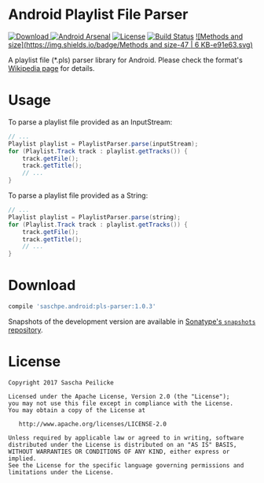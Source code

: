 # Android Playlist File Parser
[ ![Download](https://api.bintray.com/packages/saschpe/maven/android-pls-parser/images/download.svg) ](https://bintray.com/saschpe/maven/android-pls-parser/_latestVersion)
[![Android Arsenal](https://img.shields.io/badge/Android%20Arsenal-VersionInfo-brightgreen.svg?style=flat)](http://android-arsenal.com/details/1/3832)
[![License](http://img.shields.io/:license-apache-blue.svg)](http://www.apache.org/licenses/LICENSE-2.0.html)
[![Build Status](https://travis-ci.org/saschpe/android-pls-parser.svg?branch=master)](https://travis-ci.org/saschpe/android-pls-parser) 
[![Methods and size](https://img.shields.io/badge/Methods and size-47 | 6 KB-e91e63.svg)](http://www.methodscount.com/?lib=saschpe.android%3Apls-parser%3A1.0.2)

A playlist file (*.pls) parser library for Android. Please check the
format's [Wikipedia page][wp_pls] for details.

# Usage
To parse a playlist file provided as an InputStream:
```java
// ...
Playlist playlist = PlaylistParser.parse(inputStream);
for (Playlist.Track track : playlist.getTracks()) {
    track.getFile();
    track.getTitle();
    // ...
}
```

To parse a playlist file provided as a String:
```java
// ...
Playlist playlist = PlaylistParser.parse(string);
for (Playlist.Track track : playlist.getTracks()) {
    track.getFile();
    track.getTitle();
    // ...
}
```

# Download
```groovy
compile 'saschpe.android:pls-parser:1.0.3'
```

Snapshots of the development version are available in [Sonatype's `snapshots` repository][snap].


# License

    Copyright 2017 Sascha Peilicke

    Licensed under the Apache License, Version 2.0 (the "License");
    you may not use this file except in compliance with the License.
    You may obtain a copy of the License at

       http://www.apache.org/licenses/LICENSE-2.0

    Unless required by applicable law or agreed to in writing, software
    distributed under the License is distributed on an "AS IS" BASIS,
    WITHOUT WARRANTIES OR CONDITIONS OF ANY KIND, either express or implied.
    See the License for the specific language governing permissions and
    limitations under the License.


 [snap]: https://oss.sonatype.org/content/repositories/snapshots/
 [wp_pls]: https://en.wikipedia.org/wiki/PLS_(file_format)
